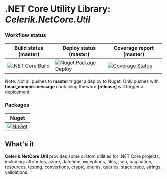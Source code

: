 # .NET Core Utility Library: *Celerik.NetCore.Util*

### Workflow status

| Build status (master) | Deploy status (master) | Coverage report (master)
| - | - | -
| ![.NET Core Build](https://github.com/celerik/celerik-netcore-util/workflows/.NET%20Core%20Build/badge.svg?branch=master&event=push) | ![Nuget Package Deploy](https://github.com/celerik/celerik-netcore-util/workflows/Nuget%20Package%20Deploy/badge.svg) | [![Coverage Status](https://coveralls.io/repos/github/celerik/celerik-netcore-util/badge.svg?branch=master)](https://coveralls.io/github/celerik/celerik-netcore-util?branch=master)


Note: Not all pushes to **master** trigger a deploy to Nuget. Only pushes with **head_commit.message** containing the word **[release]** will trigger a deployment.

### Packages

| Nuget
| -
| [![NuGet](https://img.shields.io/nuget/v/Celerik.NetCore.Util.svg)](http://www.nuget.org/packages/Celerik.NetCore.Util/)


## What's it

**Celerik.NetCore.Util** provides some custom utilities for .NET Core projects, including: attributes, azure, datetime, exceptions, files, json, pagination, resources, testing, convertions, crypto, enums, queries, stack trace, strings, validations.
